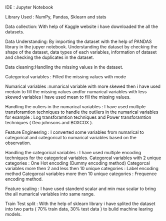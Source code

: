 IDE : Jupyter Notebook

Library Used : NumPy, Pandas, Sklearn and stats

Data collection: With help of Kaggle website i have downloaded the all the datasets.

Data Understanding: By importing the dataset with the help of PANDAS library in the jupyer notebook. Understanding the dataset by checking the shape of the dataset, data types of each variables, information of dataset and checking the duplicates in the dataset.


Data cleaning:Handling the missing values in the dataset.

Categorical variables : Filled the missing values with mode

Numarical variables :numarical variable with more skewed then i have used medain to fill the missing values andfor numarical variables with less skewed variables i have used mean to fill the missing values.

Handling the ouliers in the numarical variables : I have used multiple transforamtion techniques to handle the outliers in the numarical variables
for example : Log transforamtion techniques and Power transforamtion techniques ( Geo johnsons and BOXCOX ).

Feature Engineering : I converted some variables from numarical to categorical and categorical to numarical variables based on the observation.

Handling the categorical variables : I have used multiple encoding techniques for the categorical variables.
Categorcal variables with 2 unique categories : One Hot encoding (Dummy encoding method)
Categorcal variables more then 2 and less then 10 unique categories : Label encoding method
Categorcal variables more then 10 unique categories : Frequence encoding method.

Feature scaling : I have used standerd scalar and min max scalar to bring the all numarical variables into same range.

Train Test split : With the help of sklearn library i have splited the dataset into two parts ( 70% train data, 30% test data ) to bulid machine learing models.
